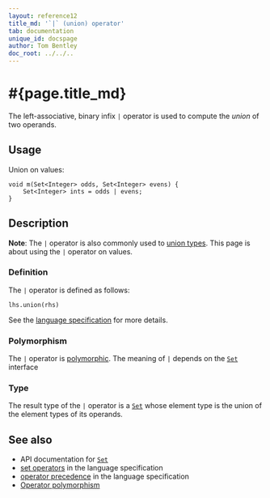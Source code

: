 ```yaml
---
layout: reference12
title_md: '`|` (union) operator'
tab: documentation
unique_id: docspage
author: Tom Bentley
doc_root: ../../..
---
```


# #{page.title_md}

The left-associative, binary infix `|` operator is used to compute the 
*union* of two operands.

## Usage 

Union on values:

<!-- check:none -->
<!-- try: -->
    void m(Set<Integer> odds, Set<Integer> evens) {
        Set<Integer> ints = odds | evens;
    }
  
## Description

**Note**: The `|` operator is also commonly used to 
[union types](#{page.doc_root}/reference/structure/type#union_and_intersection). 
This page is about using the `|` operator on values.

### Definition

The `|` operator is defined as follows:

<!-- check:none -->
<!-- try: -->
    lhs.union(rhs)

See the [language specification](#{site.urls.spec_current}#slotwise) for 
more details.

### Polymorphism

The `|` operator is [polymorphic](#{page.doc_root}/reference/operator/operator-polymorphism). 
The meaning of `|` depends on the 
[`Set`](#{site.urls.apidoc_1_2}/Set.type.html) interface 

### Type

The result type of the `|` operator is a [`Set`](#{site.urls.apidoc_1_2}/Set.type.html) whose element type is the union of the 
element types of its operands.

## See also

* API documentation for [`Set`](#{site.urls.apidoc_1_2}/Set.type.html)
* [set operators](#{site.urls.spec_current}#sets) in the 
  language specification
* [operator precedence](#{site.urls.spec_current}#operatorprecedence) in the 
  language specification
* [Operator polymorphism](#{page.doc_root}/tour/language-module/#operator_polymorphism) 



